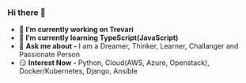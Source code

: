 ### Hi there 👋

- 🔭 **I’m currently working on Trevari**
- 🌱 **I’m currently learning TypeScript(JavaScript)**
- 💬 **Ask me about -** I am a Dreamer, Thinker, Learner, Challanger and Passionate Person
- 😏 **Interest Now -** Python, Cloud(AWS, Azure, Openstack), Docker/Kubernetes, Django, Ansible

<!--
**HyunJin-Jeong/HyunJin-Jeong** is a ✨ _special_ ✨ repository because its `README.md` (this file) appears on your GitHub profile.

Here are some ideas to get you started:

- 🌱 I’m currently learning ...
- 👯 I’m looking to collaborate on ...
- 🔭 I’m currently working on Trevari
- 🤔 I’m looking for help with ...
- 💬 Ask me about ...
- 📫 How to reach me: ...
- 😄 Pronouns: ...
- ⚡ Fun fact: ...
-->
